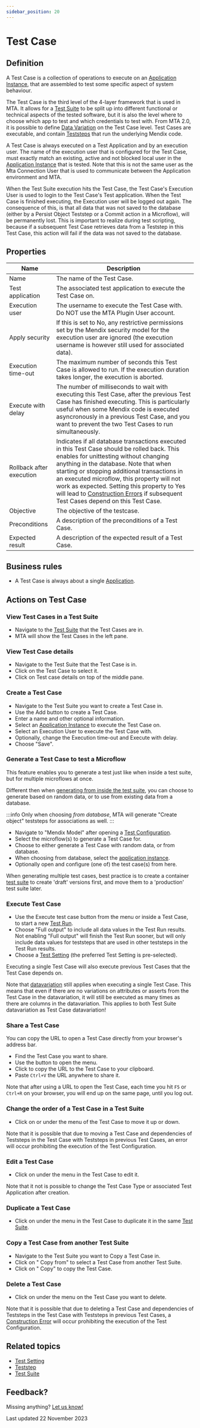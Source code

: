 ```yaml
---
sidebar_position: 20
---
```


# Test Case

## Definition

A Test Case is a collection of operations to execute on an [Application Instance](application-instance), that are assembled to test some specific aspect of system behaviour. 

The Test Case is the third level of the 4-layer framework that is used in MTA. It allows for a [Test Suite](test-suite) to be split up into different functional or technical aspects of the tested software, but it is also the level where to choose which app to test and which credentials to test with. From MTA 2.0, it is possible to define [Data Variation](datavariation) on the Test Case level. Test Cases are executable, and contain [Teststeps](teststep) that run the underlying Mendix code.

A Test Case is always executed on a Test Application and by an execution user. The name of the execution user that is configured for the Test Case, must exactly match an existing, active and not blocked local user in the [Application Instance](application-instance) that is tested. Note that this is not the same user as the Mta Connection User that is used to communicate between the Application environment and MTA. 

When the Test Suite execution hits the Test Case, the Test Case's Execution User is used to login to the Test Case's Test application. When the Test Case is finished executing, the Execution user will be logged out again. The consequence of this, is that all data that was not saved to the database (either by a Persist Object Teststep or a Commit action in a Microflow), will be permanently lost. This is important to realize during test scripting, because if a subsequent Test Case retrieves data from a Teststep in this Test Case, this action will fail if the data was not saved to the database.

## Properties
| Name                     | Description                                                                                                                                                                                                                                                                                                                                                                                                                            |
| ------------------------ | -------------------------------------------------------------------------------------------------------------------------------------------------------------------------------------------------------------------------------------------------------------------------------------------------------------------------------------------------------------------------------------------------------------------------------------- |
| Name                     | The name of the Test Case.                                                                                                                                                                                                                                                                                                                                                                                                             |
| Test application         | The associated test application to execute the Test Case on.                                                                                                                                                                                                                                                                                                                                                                           |
| Execution user           | The username to execute the Test Case with. Do NOT use the MTA Plugin User account.                                                                                                                                                                                                                                                                                                                                                    |
| Apply security           | If this is set to No, any restrictive permissions set by the Mendix security model for the execution user are ignored (the execution username is however still used for associated data).                                                                                                                                                                                                                                              |
| Execution time-out       | The maximum number of seconds this Test Case is allowed to run. If the execution duration takes longer, the execution is aborted.                                                                                                                                                                                                                                                                                                      |
| Execute with delay       | The number of milliseconds to wait with executing this Test Case, after the previous Test Case has finished executing. This is particularly useful when some Mendix code is executed asyncronously in a previous Test Case, and you want to prevent the two Test Cases to run simultaneously.                                                                                                                                          |
| Rollback after execution | Indicates if all database transactions executed in this Test Case should be rolled back. This enables for unittesting without changing anything in the database. Note that when starting or stopping additional transactions in an executed microflow, this property will not work as expected. Setting this property to Yes will lead to [Construction Errors](construction-error) if subsequent Test Cases depend on this Test Case. |
| Objective                | The objective of the testcase.                                                                                                                                                                                                                                                                                                                                                                                                         |
| Preconditions            | A description of the preconditions of a Test Case.                                                                                                                                                                                                                                                                                                                                                                                     |
| Expected result          | A description of the expected result of a Test Case.                                                                                                                                                                                                                                                                                                                                                                                   |

## Business rules

- A Test Case is always about a single [Application](application).

## Actions on Test Case

### View Test Cases in a Test Suite
- Navigate to the [Test Suite](test-suite) that the Test Cases are in.
- MTA will show the Test Cases in the left pane.

### View Test Case details
- Navigate to the Test Suite that the Test Case is in.
- Click on the Test Case to select it.
- Click on Test case details on top of the middle pane.

### Create a Test Case
- Navigate to the Test Suite you want to create a Test Case in.
- Use the Add button to create a Test Case.
- Enter a name and other optional information.
- Select an [Application Instance](application-instance) to execute the Test Case on.
- Select an Execution User to execute the Test Case with.
- Optionally, change the Execution time-out and Execute with delay.
- Choose "Save".

### Generate a Test Case to test a Microflow

This feature enables you to generate a test just like when inside a test suite, but for multiple microflows at once.

Different then when [generating from inside the test suite](recording.md), you can choose to generate based on random data, or to use from existing data from a database.

:::info
Only when choosing *from database*, MTA will generate "Create object" teststeps for associations as well.
:::

- Navigate to "Mendix Model" after opening a [Test Configuration](test-configuration).
- Select the microflow(s) to generate a Test Case for.
- Choose to either generate a Test Case with random data, or from database.
- When choosing from database, select the [application instance](application-instance).
- Optionally open and configure (one of) the test case(s) from here.

When generating multiple test cases, best practice is to create a container [test suite](test-suite) to create 'draft' versions first, and move them to a 'production' test suite later.

### Execute Test Case

- Use the Execute test case button from the <i class="fal fa-share-nodes"></i> menu or inside a Test Case, to start a new [Test Run](test-run).
- Choose "Full output" to include all data values in the Test Run results. Not enabling "Full output" will finish the Test Run sooner, but will only include data values for teststeps that are used in other teststeps in the Test Run results.
- Choose a [Test Setting](test-setting) (the preferred Test Setting is pre-selected).

Executing a single Test Case will also execute previous Test Cases that the Test Case depends on. 

Note that [datavariation](datavariation) still applies when executing a single Test Case. This means that even if there are no variations on attributes or asserts from the Test Case in the datavariation, it will still be executed as many times as there are columns in the datavariation. This applies to both Test Suite datavariation as Test Case datavariation!

### Share a Test Case

You can copy the URL to open a Test Case directly from your browser's address bar. 

- Find the Test Case you want to share.
- Use the <i class="fas fa-ellipsis"></i> button to open the menu.
- Click <i class="fal fa-link-simple"></i> to copy the URL to the Test Case to your clipboard.
- Paste `Ctrl+V` the URL anywhere to share it.

Note that after using a URL to open the Test Case, each time you hit `F5` or `Ctrl+R` on your browser, you will end up on the same page, until you log out.

### Change the order of a Test Case in a Test Suite
- Click on <i class="fas fa-arrow-up"></i> or <i class="fas fa-arrow-down"></i> under the <i class="fas fa-ellipsis"></i> menu of the Test Case to move it up or down.

Note that it is possible that due to moving a Test Case and dependencies of Teststeps in the Test Case with Teststeps in previous Test Cases, an error will occur prohibiting the execution of the Test Configuration.

### Edit a Test Case 

- Click on <i class="fa fa-pencil"></i> under the <i class="fas fa-ellipsis"></i> menu in the Test Case to edit it.

Note that it not is possible to change the Test Case Type or associated Test Application after creation.

### Duplicate a Test Case

- Click on <i class="fal fa-copy"></i> under the <i class="fas fa-ellipsis"></i> menu in the Test Case to duplicate it in the same [Test Suite](test-suite).

### Copy a Test Case from another Test Suite

- Navigate to the Test Suite you want to Copy a Test Case in.
- Click on "<i class="fal fa-copy"></i> Copy from" to select a Test Case from another Test Suite.
- Click on "<i class="fal fa-copy"></i> Copy" to copy the Test Case.

### Delete a Test Case

- Click on <i class="fas fa-trash-alt"></i> under the <i class="fas fa-ellipsis"></i> menu on the Test Case you want to delete.

Note that it is possible that due to deleting a Test Case and dependencies of Teststeps in the Test Case with Teststeps in previous Test Cases, a [Construction Error](construction-error) will occur prohibiting the execution of the Test Configuration.

## Related topics
- [Test Setting](test-setting)
- [Teststep](teststep)
- [Test Suite](test-suite)


## Feedback?
Missing anything? [Let us know!](mailto:support@menditect.com)

Last updated 22 November 2023